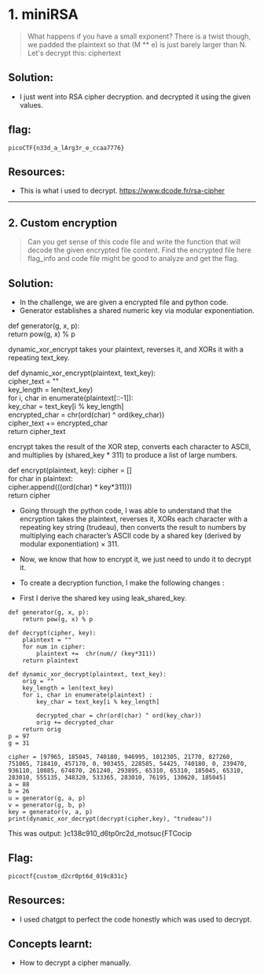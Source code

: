 # 1. miniRSA
> What happens if you have a small exponent? There is a twist though, we padded the plaintext so that (M ** e) is just barely larger than N. Let's decrypt this: ciphertext

## Solution: 
- I just went into RSA cipher decryption. and decrypted it using the given values.

## flag: 
```
picoCTF{n33d_a_lArg3r_e_ccaa7776}
```

## Resources: 
- This is what i used to decrypt. https://www.dcode.fr/rsa-cipher

***

## 2. Custom encryption
> Can you get sense of this code file and write the function that will decode the given encrypted file content.
Find the encrypted file here flag_info and code file might be good to analyze and get the flag.

## Solution:
-  In the challenge, we are given a encrypted file and python code. 
-  Generator establishes a shared numeric key via modular exponentiation.

def generator(g, x, p):  
	return pow(g, x) % p  

 dynamic_xor_encrypt takes your plaintext, reverses it, and XORs it with a repeating text_key.

def dynamic_xor_encrypt(plaintext, text_key):  
	cipher_text = ""  
	key_length = len(text_key)  
	for i, char in enumerate(plaintext[::-1]):  
		key_char = text_key[i % key_length]  
		encrypted_char = chr(ord(char) ^ ord(key_char))  
		cipher_text += encrypted_char  
	return cipher_text  

 encrypt takes the result of the XOR step, converts each character to ASCII, and multiplies by (shared_key * 311) to produce a list of large numbers.

def encrypt(plaintext, key):
	cipher = []  
	for char in plaintext:  
		cipher.append(((ord(char) * key*311)))  
	return cipher 

-  Going through the python code, I was able to understand that the encryption takes the plaintext, reverses it, XORs each character with a repeating key string (trudeau), then converts the result to numbers by multiplying each character’s ASCII code by a shared key (derived by modular exponentiation) × 311.

- Now, we know that how to encrypt it, we just need to undo it to decrypt it.
- To create a decryption function, I make the following changes :
-  First I derive the shared key using leak_shared_key.
```
def generator(g, x, p):
    return pow(g, x) % p

def decrypt(cipher, key):
    plaintext = ""
    for num in cipher:
        plaintext +=  chr(num// (key*311))
    return plaintext

def dynamic_xor_decrypt(plaintext, text_key):
    orig = ""
    key_length = len(text_key)
    for i, char in enumerate(plaintext) :
        key_char = text_key[i % key_length]
        
        decrypted_char = chr(ord(char) ^ ord(key_char))
        orig += decrypted_char
    return orig
p = 97
g = 31

cipher = [97965, 185045, 740180, 946995, 1012305, 21770, 827260, 751065, 718410, 457170, 0, 903455, 228585, 54425, 740180, 0, 239470, 936110, 10885, 674870, 261240, 293895, 65310, 65310, 185045, 65310, 283010, 555135, 348320, 533365, 283010, 76195, 130620, 185045]
a = 88
b = 26
u = generator(g, a, p)
v = generator(g, b, p)
key = generator(v, a, p)
print(dynamic_xor_decrypt(decrypt(cipher,key), "trudeau"))
```
This was output: }c138c910_d6tp0rc2d_motsuc{FTCocip

## Flag:
```
picoctf{custom_d2cr0pt6d_019c831c}
```

## Resources:
- I used chatgpt to perfect the code honestly which was used to decrypt.

## Concepts learnt:
- How to decrypt a cipher manually.
